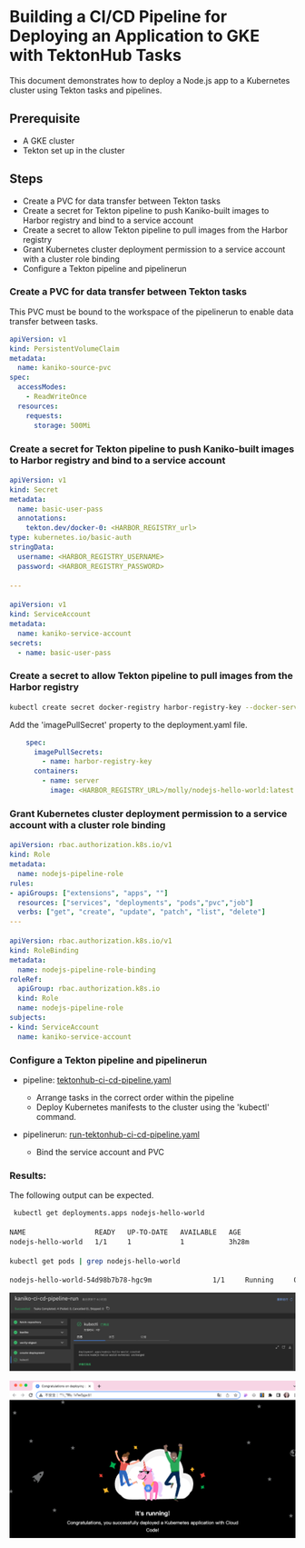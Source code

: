 # Building a CI/CD Pipeline for Deploying an Application to GKE with TektonHub Tasks
This document demonstrates how to deploy a Node.js app to a Kubernetes cluster using Tekton tasks and pipelines.
## Prerequisite
- A GKE cluster
- Tekton set up in the cluster

## Steps
- Create a PVC for data transfer between Tekton tasks
- Create a secret for Tekton pipeline to push Kaniko-built images to Harbor registry and bind to a service account
- Create a secret to allow Tekton pipeline to pull images from the Harbor registry
- Grant Kubernetes cluster deployment permission to a service account with a cluster role binding
- Configure a Tekton pipeline and pipelinerun

### Create a PVC for data transfer between Tekton tasks
This PVC must be bound to the workspace of the pipelinerun to enable data transfer between tasks.
```yaml
apiVersion: v1
kind: PersistentVolumeClaim
metadata:
  name: kaniko-source-pvc
spec:
  accessModes:
    - ReadWriteOnce
  resources:
    requests:
      storage: 500Mi
```

### Create a secret for Tekton pipeline to push Kaniko-built images to Harbor registry and bind to a service account
```yaml
apiVersion: v1
kind: Secret
metadata:
  name: basic-user-pass
  annotations:
    tekton.dev/docker-0: <HARBOR_REGISTRY_url>
type: kubernetes.io/basic-auth
stringData:
  username: <HARBOR_REGISTRY_USERNAME>
  password: <HARBOR_REGISTRY_PASSWORD>

---

apiVersion: v1
kind: ServiceAccount
metadata:
  name: kaniko-service-account
secrets:
  - name: basic-user-pass
```

### Create a secret to allow Tekton pipeline to pull images from the Harbor registry
```bash
kubectl create secret docker-registry harbor-registry-key --docker-server=<HARBOR_REGISTRY_url> --docker-username=<HARBOR_REGISTRY_USERNAME> --docker-password=<HARBOR_REGISTRY_PASSWORD> --docker-email=<YOUR_EMAIL>
```

Add the 'imagePullSecret' property to the deployment.yaml file.
```yaml
    spec:
      imagePullSecrets:
        - name: harbor-registry-key 
      containers:
        - name: server
          image: <HARBOR_REGISTRY_URL>/molly/nodejs-hello-world:latest
```

### Grant Kubernetes cluster deployment permission to a service account with a cluster role binding
```yaml
apiVersion: rbac.authorization.k8s.io/v1
kind: Role
metadata:
  name: nodejs-pipeline-role
rules:
- apiGroups: ["extensions", "apps", ""]
  resources: ["services", "deployments", "pods","pvc","job"]
  verbs: ["get", "create", "update", "patch", "list", "delete"]
---

apiVersion: rbac.authorization.k8s.io/v1
kind: RoleBinding
metadata:
  name: nodejs-pipeline-role-binding
roleRef:
  apiGroup: rbac.authorization.k8s.io
  kind: Role
  name: nodejs-pipeline-role
subjects:
- kind: ServiceAccount
  name: kaniko-service-account
```

### Configure a Tekton pipeline and pipelinerun
- pipeline: [tektonhub-ci-cd-pipeline.yaml](https://github.com/MollyH1391/TektonCI-CD-pipeline/blob/8eef94df49c096f1ef3508bd8364d204af22bec8/tektonhub-ci-cd-pipl/pipelines/tektonhub-ci-cd-pipeline.yaml)
    - Arrange tasks in the correct order within the pipeline
    - Deploy Kubernetes manifests to the cluster using the 'kubectl' command.

- pipelinerun: [run-tektonhub-ci-cd-pipeline.yaml](https://github.com/MollyH1391/TektonCI-CD-pipeline/blob/8eef94df49c096f1ef3508bd8364d204af22bec8/tektonhub-ci-cd-pipl/pipelines/run-tektonhub-ci-cd-pipeline.yaml)
    - Bind the service account and PVC

### Results:
The following output can be expected.

```bash
 kubectl get deployments.apps nodejs-hello-world

NAME                 READY   UP-TO-DATE   AVAILABLE   AGE
nodejs-hello-world   1/1     1            1           3h28m

kubectl get pods | grep nodejs-hello-world

nodejs-hello-world-54d98b7b78-hgc9m               1/1     Running     0          3h28m
```
![tekton-pipeline](https://github.com/MollyH1391/TektonCI-CD-pipeline/blob/846855ff050f70a00373b695b4f16951c6e37701/tektonhub-ci-cd-pipl/GUI/tekton-pipelinerun.png)

![nodejs-app](https://github.com/MollyH1391/TektonCI-CD-pipeline/blob/521520a7f7c3e68a893bc0903867e33800192af8/tektonhub-ci-cd-pipl/GUI/nodejs-app.png)
